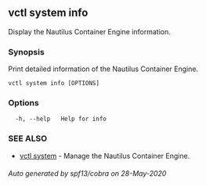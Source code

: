 ## vctl system info

Display the Nautilus Container Engine information.

### Synopsis

Print detailed information of the Nautilus Container Engine.

```
vctl system info [OPTIONS]
```

### Options

```
  -h, --help   Help for info
```

### SEE ALSO

* [vctl system](vctl_system.md)	 - Manage the Nautilus Container Engine.

###### Auto generated by spf13/cobra on 28-May-2020
